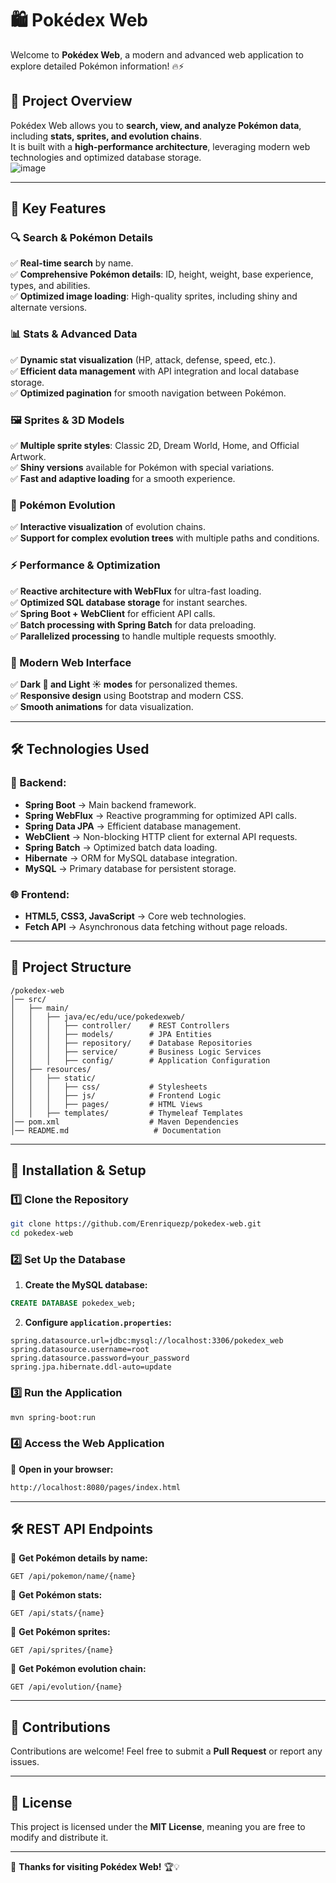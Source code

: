 # **🛍️ Pokédex Web**  
Welcome to **Pokédex Web**, a modern and advanced web application to explore detailed Pokémon information! 🔥⚡  

## **🔹 Project Overview**  
Pokédex Web allows you to **search, view, and analyze Pokémon data**, including **stats, sprites, and evolution chains**.  
It is built with a **high-performance architecture**, leveraging modern web technologies and optimized database storage.  
![image](https://github.com/user-attachments/assets/2718aeae-9047-445c-a3bf-895fff8f7bb4)

---

## **🚀 Key Features**  

### **🔍 Search & Pokémon Details**  
✅ **Real-time search** by name.  
✅ **Comprehensive Pokémon details**: ID, height, weight, base experience, types, and abilities.  
✅ **Optimized image loading**: High-quality sprites, including shiny and alternate versions.  

### **📊 Stats & Advanced Data**  
✅ **Dynamic stat visualization** (HP, attack, defense, speed, etc.).  
✅ **Efficient data management** with API integration and local database storage.  
✅ **Optimized pagination** for smooth navigation between Pokémon.  

### **🖼️ Sprites & 3D Models**  
✅ **Multiple sprite styles**: Classic 2D, Dream World, Home, and Official Artwork.  
✅ **Shiny versions** available for Pokémon with special variations.  
✅ **Fast and adaptive loading** for a smooth experience.  

### **🔄 Pokémon Evolution**  
✅ **Interactive visualization** of evolution chains.  
✅ **Support for complex evolution trees** with multiple paths and conditions.  

### **⚡ Performance & Optimization**  
✅ **Reactive architecture with WebFlux** for ultra-fast loading.  
✅ **Optimized SQL database storage** for instant searches.  
✅ **Spring Boot + WebClient** for efficient API calls.  
✅ **Batch processing with Spring Batch** for data preloading.  
✅ **Parallelized processing** to handle multiple requests smoothly.  

### **🎨 Modern Web Interface**  
✅ **Dark 🌙 and Light ☀️ modes** for personalized themes.  
✅ **Responsive design** using Bootstrap and modern CSS.  
✅ **Smooth animations** for data visualization.  

---

## **🛠️ Technologies Used**  

### **📌 Backend:**  
- **Spring Boot** → Main backend framework.  
- **Spring WebFlux** → Reactive programming for optimized API calls.  
- **Spring Data JPA** → Efficient database management.  
- **WebClient** → Non-blocking HTTP client for external API requests.  
- **Spring Batch** → Optimized batch data loading.  
- **Hibernate** → ORM for MySQL database integration.  
- **MySQL** → Primary database for persistent storage.  

### **🌐 Frontend:**  
- **HTML5, CSS3, JavaScript** → Core web technologies.  
- **Fetch API** → Asynchronous data fetching without page reloads.  

---

## **📂 Project Structure**  
```
/pokedex-web
│── src/
│   ├── main/
│   │   ├── java/ec/edu/uce/pokedexweb/
│   │   │   ├── controller/    # REST Controllers
│   │   │   ├── models/        # JPA Entities
│   │   │   ├── repository/    # Database Repositories
│   │   │   ├── service/       # Business Logic Services
│   │   │   ├── config/        # Application Configuration
│   ├── resources/
│   │   ├── static/
│   │   │   ├── css/           # Stylesheets
│   │   │   ├── js/            # Frontend Logic
│   │   │   ├── pages/         # HTML Views
│   │   ├── templates/         # Thymeleaf Templates
│── pom.xml                    # Maven Dependencies
│── README.md                   # Documentation
```

---

## **🔧 Installation & Setup**  

### **1️⃣ Clone the Repository**  
```sh
git clone https://github.com/Erenriquezp/pokedex-web.git
cd pokedex-web
```

### **2️⃣ Set Up the Database**  
1. **Create the MySQL database:**  
```sql
CREATE DATABASE pokedex_web;
```
2. **Configure `application.properties`:**  
```properties
spring.datasource.url=jdbc:mysql://localhost:3306/pokedex_web
spring.datasource.username=root
spring.datasource.password=your_password
spring.jpa.hibernate.ddl-auto=update
```

### **3️⃣ Run the Application**  
```sh
mvn spring-boot:run
```

### **4️⃣ Access the Web Application**  
📌 **Open in your browser:**  
```sh
http://localhost:8080/pages/index.html
```

---

## **🛠️ REST API Endpoints**  
📌 **Get Pokémon details by name:**  
```http
GET /api/pokemon/name/{name}
```
📌 **Get Pokémon stats:**  
```http
GET /api/stats/{name}
```
📌 **Get Pokémon sprites:**  
```http
GET /api/sprites/{name}
```
📌 **Get Pokémon evolution chain:**  
```http
GET /api/evolution/{name}
```

---

## **📢 Contributions**  
Contributions are welcome! Feel free to submit a **Pull Request** or report any issues.  

---

## **📜 License**  
This project is licensed under the **MIT License**, meaning you are free to modify and distribute it.  

---

🎉 **Thanks for visiting Pokédex Web!** 🏆💡

